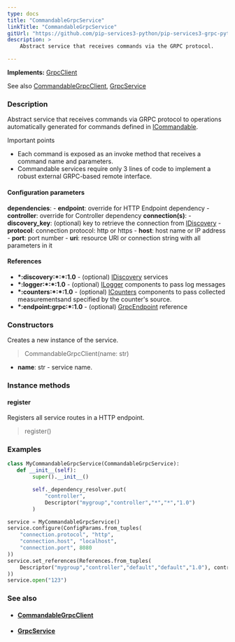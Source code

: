 ```yaml
---
type: docs
title: "CommandableGrpcService"
linkTitle: "CommandableGrpcService"
gitUrl: "https://github.com/pip-services3-python/pip-services3-grpc-python"
description: > 
    Abstract service that receives commands via the GRPC protocol.

---
```


**Implements:** [GrpcClient](../grpc_client)

See also [CommandableGrpcClient](../../clients/commandable_grpc_client), 
[GrpcService](../grpc_service)

### Description

Abstract service that receives commands via GRPC protocol
to operations automatically generated for commands defined in [ICommandable](../../../commons/commands/icommandable).

Important points

- Each command is exposed as an invoke method that receives a command name and parameters.
- Commandable services require only 3 lines of code to implement a robust external
GRPC-based remote interface.

#### Configuration parameters

**dependencies**:
    - **endpoint**: override for HTTP Endpoint dependency
    - **controller**: override for Controller dependency
**connection(s)**:
    - **discovery_key**: (optional) key to retrieve the connection from [IDiscovery](../../../components/connect/idiscovery)
    - **protocol**: connection protocol: http or https
    - **host**: host name or IP address
    - **port**: port number
    - **uri**: resource URI or connection string with all parameters in it

#### References
- **\*:discovery:\*:\*:1.0** - (optional) [IDiscovery](../../../components/connect/idiscovery) services
- **\*:logger:\*:\*:1.0** - (optional) [ILogger](../../../components/log/ilogger) components to pass log messages
- **\*:counters:\*:\*:1.0** - (optional) [ICounters](../../../components/count/icounters) components to pass collected measurementsand specified by the counter's source.
- **\*:endpoint:grpc:*:1.0** - (optional) [GrpcEndpoint](../grpc_endpoint) reference

### Constructors

Creates a new instance of the service.

> CommandableGrpcClient(name: str)

- **name**: str - service name.


### Instance methods

#### register
Registers all service routes in a HTTP endpoint.

> register()



### Examples

```python
class MyCommandableGrpcService(CommandableGrpcService):
   def __init__(self):
        super().__init__()

        self._dependency_resolver.put(
            "controller",
            Descriptor("mygroup","controller","*","*","1.0")
        )

service = MyCommandableGrpcService()
service.configure(ConfigParams.from_tuples(
    "connection.protocol", "http",
    "connection.host", "localhost",
    "connection.port", 8080
))
service.set_references(References.from_tuples(
    Descriptor("mygroup","controller","default","default","1.0"), controller
))
service.open("123")
```


### See also
- #### [CommandableGrpcClient](../../clients/commandable_grpc_client)
- #### [GrpcService](../grpc_service)

